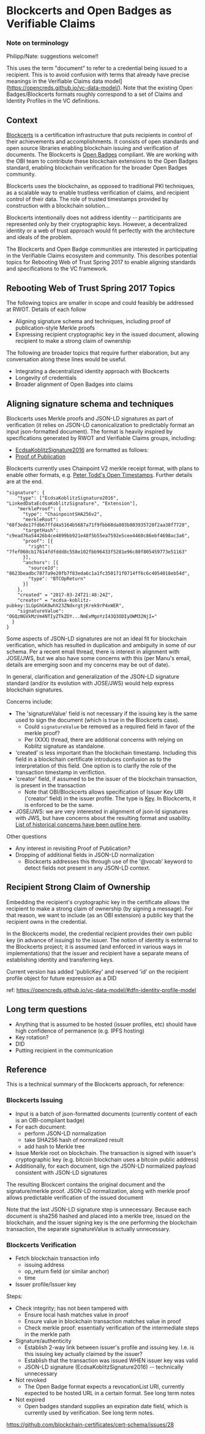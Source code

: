 # Blockcerts and Open Badges as Verifiable Claims

### Note on terminology

Philipp/Nate: suggestions welcome!!

This uses the term "document" to refer to a credential being issued to a recipient. This is to avoid confusion with terms that already have precise meanings in the Verifiable Claims data model](https://opencreds.github.io/vc-data-model/). Note that the existing Open Badges/Blockcerts formats roughly correspond to a set of Claims and Identity Profiles in the VC definitions.

## Context

[Blockcerts](http://www.blockcerts.org/) is a certification infrastructure that puts recipients in control of their achievements and accomplishments. It consists of open standards and open source libraries enabling blockchain issuing and verification of documents. The Blockcerts is [Open Badges](https://openbadgespec.org/) compliant. We are working with the OBI team to contribute these blockchain extensions to the Open Badges standard, enabling blockchain verification for the broader Open Badges community.

Blockcerts uses the blockchainn, as opposed to traditional PKI techniques, as a scalable way to enable trustless verification of claims, and recipient control of their data. The role of trusted timestamps provided by construction with a blockchain solution...

Blockcerts intentionally does not address identity -- partiticipants are represented only by their cryptographic keys. However, a decentralized identity or a web of trust approach would fit perfectly with the architecture and ideals of the problem.

The Blockcerts and Open Badge communities are interested in participating in the Verifiable Claims ecosystem and community. This describes potential topics for Rebooting Web of Trust Spring 2017 to enable aligning standards and specifications to the VC framework.

## Rebooting Web of Trust Spring 2017 Topics

The following topics are smaller in scope and could feasibly be addressed at RWOT. Details of each follow

- Aligning signature schema and techniques, including proof of publication-style Merkle proofs
- Expressing recipient cryptographic key in the issued document, allowing recipient to make a strong claim of ownership

The following are broader topics that require further elaboration, but any conversation along these lines would be useful. 

- Integrating a decentralized identity approach with Blockcerts
- Longevity of credentials
- Broader alignment of Open Badges into claims

## Aligning signature schema and techniques

Blockcerts uses Merkle proofs and JSON-LD signatures as part of verification (it relies on JSON-LD canonicalization to predictably format an input json-formatted document). The format is heavily inspired by specifications generated by RWOT and Verifiable Claims groups, including:

- [EcdsaKoblitzSignature2016](https://w3c-dvcg.github.io/lds-koblitz2016/) are formatted as follows:
- [Proof of Publication](https://web-payments.org/specs/source/pop2016/)

Blockcerts currently uses Chainpoint V2 merkle receipt format, with plans to enable other formats, e.g. [Peter Todd's Open Timestamps](https://petertodd.org/2016/opentimestamps-announcement). Further details are at the end.

```
"signature": {
    "type": ["EcdsaKoblitzSignature2016", "LinkedDataEcdsaKoblitzSignature", "Extension"],
    "merkleProof": {
      "type": "ChainpointSHA256v2",
      "merkleRoot": "68f3ede17fdb67ffd4a5164b5687a71f9fbb68da803b803935720f2aa38f7728",
      "targetHash": "c9ead76a54426b4ce4899bb921e48f5b55ea7592e5cee4460c86ebf4698ac3a6",
      "proof": [{
        "right": "7fef060cb17614fdfddd8c558e102fbb96433f5281e96c80f805459773e51163"
      }],
      "anchors": [{
        "sourceId": "8623beadbc7877a9e20fb7f83eda6c1a1fc350171f0714ff6c6c4054018eb54d",
        "type": "BTCOpReturn"
      }]
    },
    "created" = "2017-03-24T21:48:24Z",
    "creator" = "ecdsa-koblitz-pubkey:1LGpGhGK8whX23ZNdxrgtjKrek9rP4xWER",
    "signatureValue": "OGQzNGVkMzVm4NTIyZTkZDY...NmExMgoYzI43Q3ODIyOWM32NjI="
  }
}
```

Some aspects of JSON-LD signatures are not an ideal fit for blockchain verification, which has resulted in duplication and ambiguity in some of our schema.  Per a recent email thread, there is interest in alignment with JOSE/JWS, but we also have some concerns with this (per Manu's email, details are emerging soon and my concerns may be out of date).

In general, clarification and generalization of the JSON-LD signature standard (and/or its evolution with JOSE/JWS) would help express blockchain signatures.

Concerns include:

- The 'signatureValue' field is not necessary if the issuing key is the same used to sign the document (which is true in the Blockcerts case). 
    - Could `signatureValue` be removed as a required field in favor of the merkle proof?
    - Per (XXX) thread, there are additional concerns with relying on Koblitz signature as standalone. 
- 'created' is less important than the blockchain timestamp. Including this field in a blockchain certificate introduces confusion as to the interpretation of this field. One option is to clarify the role of the transaction timestamp in verifiction.
- 'creator' field, if assumed to be the issuer of the blockchain transaction, is present in the transaction
    - Note that OBI/Blockcerts allows specification of Issuer Key URI ('creator' field) in the issuer profile. The type is [Key](https://web-payments.org/vocabs/security#Key). In Blockcerts, it is enforced to be the same.
- JOSE/JWS: we are very interested in alignment of json-ld signatures with JWS, but have concerns about the resulting format and usability. [List of historical concerns have been outline here](https://github.com/WebOfTrustInfo/rebooting-the-web-of-trust-fall2016/blob/6674642d88aaeee07489d98ddd75bf89aff5ecee/topics-and-advance-readings/blockchain-extensions-for-linked-data-signatures.md#json-normalized-clear-text-signatures).

Other questions
- Any interest in revisiting Proof of Publication? 
- Dropping of additional fields in JSON-LD normalization
  - Blockcerts addresses this through use of the '@vocab' keyword to detect fields not present in any JSON-LD context.

## Recipient Strong Claim of Ownership

Embedding the recipient's cryptographic key in the certificate allows the recipient to make a strong claim of ownership (by signing a message). For that reason, we want to include (as an OBI extension) a public key that the recipient owns in the credential. 

In the Blockcerts model, the credential recipient provides their own public key (in advance of issuing) to the issuer. The notion of identity is external to the Blockcerts project; it is assumed (and enforced in various ways in implementations) that the issuer and recipient have a separate means of establishing identity and transferring keys.

Current version has added 'publicKey' and reserved 'id' on the recipient profile object for future expression as a DID

ref: https://opencreds.github.io/vc-data-model/#dfn-identity-profile-model

## Long term questions
- Anything that is assumed to be hosted (issuer profiles, etc) should have high confidence of permanence (e.g. IPFS hosting)
- Key rotation?
- DID
- Putting recipient in the communication

## Reference

This is a technical summary of the Blockcerts approach, for reference:

### Blockcerts Issuing

- Input is a batch of json-formatted documents (currently content of each is an OBI-compliant badge)
- For each document:
   - perform JSON-LD normalization
   - take SHA256 hash of normalized result
   - add hash to Merkle tree
- Issue Merkle root on blockchain. The transaction is signed with issuer's cryptographic key (e.g. bitcoin blockchain uses a bitcoin public address)
- Additionally, for each document, sign the JSON-LD normalized payload consistent with JSON-LD signatures 

The resulting Blockcert contains the original document and the signature/merkle proof. JSON-LD normalization, along with merkle proof allows predictable verification of the issued document

Note that the last JSON-LD signature step is unnecessary. Because each document is sha256 hashed and placed into a merkle tree, issued on the blockchain, and the issuer signing key is the one performing the blockchain transaction, the separate signatureValue is actually unnecessary. 

### Blockcerts Verification

- Fetch blockchain transaction info
	- issuing address
	- op_return field (or similar anchor)
	- time
 - Issuer profile/Issuer key


Steps:

- Check integrity; has not been tampered with
	- Ensure local hash matches value in proof
	- Ensure value in blockchain transaction matches value in proof
	- Check merkle proof: essentially verification of the intermediate steps in the merkle path
- Signature/authenticity
	- Establish 2-way link between issuer's profile and issuing key. I.e. is this issuing key actually claimed by the issuer? 
	- Establish that the transaction was issued WHEN issuer key was valid
	- JSON-LD signature (EcdsaKoblitzSignature2016) -- technically unnecessary
- Not revoked
	- The Open Badge format expects a revocationList URI, currently expected to be hosted URL in a certain format. See long term notes
- Not expired
	- Open badges standard supplies an expiration date field, which is currently used by verification. See long term notes.

https://github.com/blockchain-certificates/cert-schema/issues/28

